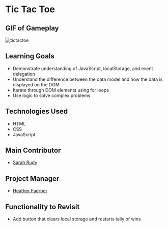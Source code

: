# Tic Tac Toe

## GIF of Gameplay

![tictactoe](https://user-images.githubusercontent.com/78389005/122148663-1d3ce880-ce18-11eb-8d72-b65fec318b04.gif)

## Learning Goals

* Demonstrate understanding of JavaScript, localStorage, and event delegation 
* Understand the difference between the data model and how the data is displayed on the DOM
* Iterate through DOM elements using for loops
* Use logic to solve complex problems 

## Technologies Used

* HTML
* CSS
* JavaScript

## Main Contributor

* [Sarah Rudy](https://github.com/sarahrudy)

## Project Manager

* [Heather Faerber](https://github.com/hfaerber)

## Functionality to Revisit

* Add button that clears local storage and restarts tally of wins

